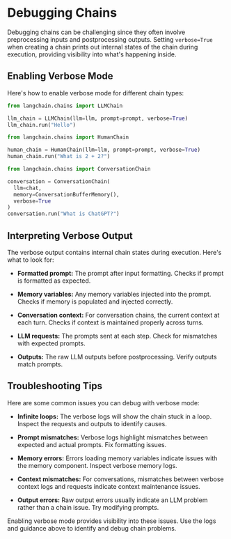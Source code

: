 

# Debugging Chains

Debugging chains can be challenging since they often involve preprocessing inputs and postprocessing outputs. Setting `verbose=True` when creating a chain prints out internal states of the chain during execution, providing visibility into what's happening inside.

## Enabling Verbose Mode

Here's how to enable verbose mode for different chain types:

```python
from langchain.chains import LLMChain

llm_chain = LLMChain(llm=llm, prompt=prompt, verbose=True)
llm_chain.run("Hello")
```

```python
from langchain.chains import HumanChain

human_chain = HumanChain(llm=llm, prompt=prompt, verbose=True)  
human_chain.run("What is 2 + 2?")
```

```python
from langchain.chains import ConversationChain

conversation = ConversationChain(
  llm=chat,
  memory=ConversationBufferMemory(),
  verbose=True
)
conversation.run("What is ChatGPT?")  
```

## Interpreting Verbose Output

The verbose output contains internal chain states during execution. Here's what to look for:

- **Formatted prompt:** The prompt after input formatting. Checks if prompt is formatted as expected.

- **Memory variables:** Any memory variables injected into the prompt. Checks if memory is populated and injected correctly.

- **Conversation context:** For conversation chains, the current context at each turn. Checks if context is maintained properly across turns. 

- **LLM requests:** The prompts sent at each step. Check for mismatches with expected prompts.

- **Outputs:** The raw LLM outputs before postprocessing. Verify outputs match prompts.

## Troubleshooting Tips

Here are some common issues you can debug with verbose mode:

- **Infinite loops:** The verbose logs will show the chain stuck in a loop. Inspect the requests and outputs to identify causes.

- **Prompt mismatches:** Verbose logs highlight mismatches between expected and actual prompts. Fix formatting issues.

- **Memory errors:** Errors loading memory variables indicate issues with the memory component. Inspect verbose memory logs. 

- **Context mismatches:** For conversations, mismatches between verbose context logs and requests indicate context maintenance issues.

- **Output errors:** Raw output errors usually indicate an LLM problem rather than a chain issue. Try modifying prompts.

Enabling verbose mode provides visibility into these issues. Use the logs and guidance above to identify and debug chain problems.

